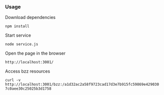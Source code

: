 ### Usage

Download dependencies

`npm install`

Start service

`node service.js`

Open the page in the browser

`http://localhost:3001/`

Access bzz resources

`curl -v http://localhost:3001/bzz:/a1d32ac2a58f9723cad17d3e7b915fc59869e4290307c0aee30c25025b3d1758`
